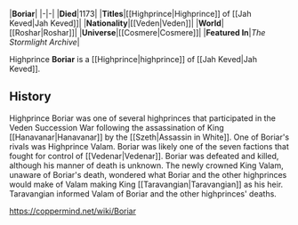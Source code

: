 |**Boriar**|
|-|-|
|**Died**|1173|
|**Titles**|[[Highprince\|Highprince]] of [[Jah Keved\|Jah Keved]]|
|**Nationality**|[[Veden\|Veden]]|
|**World**|[[Roshar\|Roshar]]|
|**Universe**|[[Cosmere\|Cosmere]]|
|**Featured In**|*The Stormlight Archive*|

Highprince **Boriar** is a [[Highprince\|highprince]] of [[Jah Keved\|Jah Keved]].

## History
Highprince Boriar was one of several highprinces that participated in the Veden Succession War following the assassination of King [[Hanavanar\|Hanavanar]] by the [[Szeth\|Assassin in White]].
One of Boriar's rivals was Highprince Valam. Boriar was likely one of the seven factions that fought for control of [[Vedenar\|Vedenar]]. Boriar was defeated and killed, although his manner of death is unknown. The newly crowned King Valam, unaware of Boriar's death, wondered what Boriar and the other highprinces would make of Valam making King [[Taravangian\|Taravangian]] as his heir. Taravangian informed Valam of Boriar and the other highprinces' deaths.



https://coppermind.net/wiki/Boriar